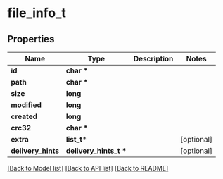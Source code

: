 # file_info_t

## Properties
Name | Type | Description | Notes
------------ | ------------- | ------------- | -------------
**id** | **char \*** |  | 
**path** | **char \*** |  | 
**size** | **long** |  | 
**modified** | **long** |  | 
**created** | **long** |  | 
**crc32** | **char \*** |  | 
**extra** | **list_t*** |  | [optional] 
**delivery_hints** | **delivery_hints_t \*** |  | [optional] 

[[Back to Model list]](../README.md#documentation-for-models) [[Back to API list]](../README.md#documentation-for-api-endpoints) [[Back to README]](../README.md)


